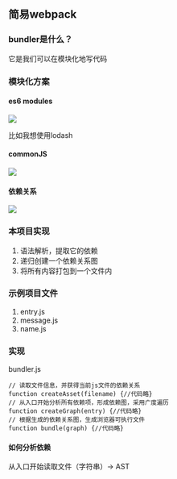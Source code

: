 ## 简易webpack

### bundler是什么？
它是我们可以在模块化地写代码

### 模块化方案
#### es6 modules
![](https://basic-1306743547.cos.ap-shanghai.myqcloud.com/learn-01/%E4%BC%81%E4%B8%9A%E5%BE%AE%E4%BF%A1%E6%88%AA%E5%9B%BE_16299544759366.png)

比如我想使用lodash
#### commonJS
![](https://basic-1306743547.cos.ap-shanghai.myqcloud.com/learn-01/%E4%BC%81%E4%B8%9A%E5%BE%AE%E4%BF%A1%E6%88%AA%E5%9B%BE_16299545305344.png) 

#### 依赖关系
![](https://basic-1306743547.cos.ap-shanghai.myqcloud.com/learn-01/%E4%BC%81%E4%B8%9A%E5%BE%AE%E4%BF%A1%E6%88%AA%E5%9B%BE_1629954679208.png)

### 本项目实现
1. 语法解析，提取它的依赖
2. 递归创建一个依赖关系图
3. 将所有内容打包到一个文件内

### 示例项目文件
1. entry.js
2. message.js
3. name.js

### 实现
bundler.js
```
// 读取文件信息，并获得当前js文件的依赖关系
function createAsset(filename) {//代码略}
// 从入口开始分析所有依赖项，形成依赖图，采用广度遍历
function createGraph(entry) {//代码略}
// 根据生成的依赖关系图，生成浏览器可执行文件
function bundle(graph) {//代码略}
```

#### 如何分析依赖
从入口开始读取文件（字符串）-> AST 






 

